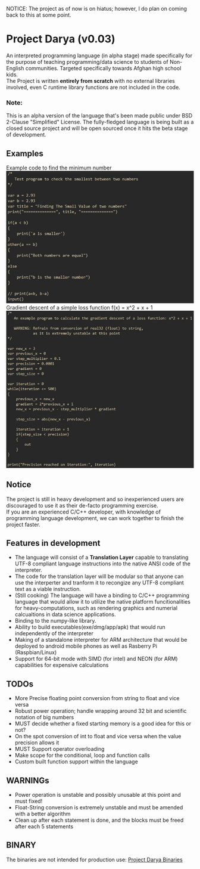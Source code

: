 NOTICE: The project as of now is on hiatus; however, I do plan on coming back to this at some point.
# Project Darya (v0.03)
An interpreted programming language (in alpha stage) made specifically for the purpose of teaching programming/data science to students of Non-English communities.
Targeted specifically towards Afghan high school kids.\
The Project is written **entirely from scratch** with no external libraries involved, even C runtime library functions are not included in the code.
### Note:
This is an alpha version of the language that's been made public under BSD 2-Clause "Simplified" License. The fully-fledged language is being built as a closed source project and will be open sourced once it hits the beta stage of development.
## Examples
Example code to find the minimum number\
![Example code to find the minimum number](/msc/example_min.jpg)\
Gradient descent of a simple loss function f(x) = x^2 + x + 1\
![Gradient descent of a simple loss function](/msc/example_gradient_descent.jpg)
## Notice
The project is still in heavy development and so inexperienced users are discouraged to use it as their de-facto programming exercise.\
If you are an experienced C/C++ developer, with knowledge of programming language development, we can work together to finish the project faster.

## Features in development
- The language will consist of a **Translation Layer** capable to translating UTF-8 compliant language instructions into the native ANSI code of the interpreter.
- The code for the translation layer will be modular so that anyone can use the interperter and tranform it to recongize any UTF-8 compliant text as a viable instruction.
- (Still cooking) The language will have a binding to C/C++ programming language that would allow it to utilize the native platform funcitionalities for heavy-computations, such as rendering graphics and numerial calcualtions in data science applications.
- Binding to the numpy-like library.
- Ability to build executables(exe/dmg/app/apk) that would run independently of the interpreter
- Making of a standalone interpreter for ARM architecture that would be deployed to android mobile phones as well as Rasberry Pi (Raspbian/Linux)
- Support for 64-bit mode with SIMD (for intel) and NEON (for ARM) capabilities for expensive calculations

## TODOs
- More Precise floating point conversion from string to float and vice versa
- Robust power operation; handle wrapping around 32 bit and scientific notation of big numbers
- MUST decide whether a fixed starting memory is a good idea for this or not?
- On the spot conversion of int to float and vice versa when the value precision allows it
- MUST Support operator overloading
- Make scope for the conditional, loop and function calls
- Custom built function support within the language

## WARNINGs
- Power operation is unstable and possibly unusable at this point and must fixed!
- Float-String conversion is extremely unstable and must be amended with a better algorithm
- Clean up after each statement is done, and the blocks must be freed after each 5 statements

## BINARY
The binaries are not intended for production use:
[Project Darya Binaries](https://github.com/Khisrow1/project_darya/releases)
